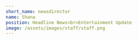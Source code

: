 ```yaml
---
short_name: newsdirector
name: Shana
position: Headline News<br>Entertainment Update
image: /assets/images/staff/staff.png
---
```

